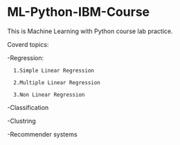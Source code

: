 # ML-Python-IBM-Course
This is Machine Learning with Python course lab practice.


Coverd topics:

  -Regression:
  
      1.Simple Linear Regression
      
      2.Multiple Linear Regression
      
      3.Non Linear Regression
      
  -Classification
  
  -Clustring
  
  -Recommender systems
